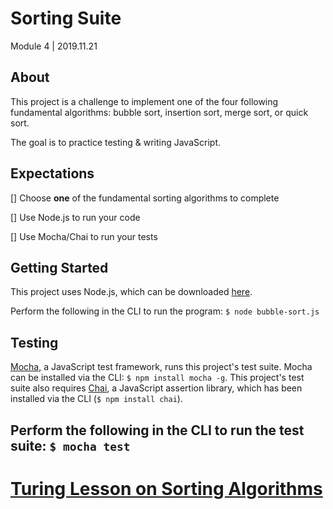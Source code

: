 # Sorting Suite
Module 4 | 2019.11.21

## About
This project is a challenge to implement one of the four following fundamental algorithms: bubble sort, insertion sort, merge sort, or quick sort.

The goal is to practice testing & writing JavaScript.

## Expectations
[] Choose **one** of the fundamental sorting algorithms to complete

[] Use Node.js to run your code

[] Use Mocha/Chai to run your tests

## Getting Started
This project uses Node.js, which can be downloaded [here](https://nodejs.org/en/).

Perform the following in the CLI to run the program:
`$ node bubble-sort.js`

## Testing
[Mocha](https://mochajs.org/), a JavaScript test framework, runs this project's test suite. Mocha can be installed via the CLI: `$ npm install mocha -g`. This project's test suite also requires [Chai](https://www.chaijs.com/), a JavaScript assertion library, which has been installed via the CLI (`$ npm install chai`).

Perform the following in the CLI to run the test suite:
`$ mocha test`
-------------------------------------------------------------------
# [Turing Lesson on Sorting Algorithms](http://frontend.turing.io/projects/sorting-suite.html)
